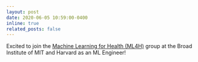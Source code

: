 ```yaml
---
layout: post
date: 2020-06-05 10:59:00-0400
inline: true
related_posts: false
---
```


Excited to join the [Machine Learning for Health (ML4H)](https://www.broadinstitute.org/ml4h) 
group at the Broad Institute of MIT and Harvard as an ML Engineer! 
